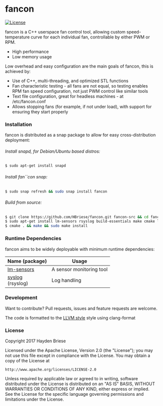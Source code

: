 # fancon

[![License](http://img.shields.io/badge/license-APACHE2-blue.svg)]()

fancon is a C++ userspace fan control tool, allowing custom speed-temperature curve for each individual fan, controllable by either PWM or RPM.

  - High performance
  - Low memory usage

Low overhead and easy configuration are the main goals of fancon, this is achieved by:
  - Use of C++, multi-threading, and optimized STL functions
  - Fan characteristic testing - all fans are not equal, so testing enables RPM fan speed configuration, not just PWM control like similar tools
  - Text file configuration, great for headless machines - at /etc/fancon.conf
  - Allows stopping fans (for example, if not under load), with support for ensuring they start properly


### Installation

fancon is distributed as a snap package to allow for easy cross-distribution deployment:

###### Install snapd, for Debian/Ubuntu based distros:
```sh
$ sudo apt-get install snapd
```
###### Install fan``con snap:
```sh
$ sudo snap refresh && sudo snap install fancon
```

###### Build from source:

```sh
$ git clone https://github.com/HBriese/fancon.git fancon-src && cd fancon-src
$ sudo apt-get install lm-sensors rsyslog build-essentials make cmake libsensors4-dev libboost-filesystem-dev libexplain-dev
$ cmake . && make && sudo make install
```


### Runtime Dependencies

fancon aims to be widely deployable with minimum runtime dependencies:

| Name (package) | Usage |
| -------------- | ----- |
| [lm-sensors] | A sensor monitoring tool|
| [syslog] <br> (rsyslog) | Log handling |


### Development

Want to contribute? Pull requests, issues and feature requests are welcome.

The code is formatted to the [LLVM style](http://clang.llvm.org/docs/ClangFormatStyleOptions.html) style using clang-format


### License

Copyright 2017 Hayden Briese

Licensed under the Apache License, Version 2.0 (the "License");
you may not use this file except in compliance with the License.
You may obtain a copy of the License at

    http://www.apache.org/licenses/LICENSE-2.0

Unless required by applicable law or agreed to in writing, software
distributed under the License is distributed on an "AS IS" BASIS,
WITHOUT WARRANTIES OR CONDITIONS OF ANY KIND, either express or implied.
See the License for the specific language governing permissions and
limitations under the License.


   [dill]: <https://github.com/joemccann/dillinger>
   [git-repo-url]: <https://github.com/joemccann/dillinger.git>
   [john gruber]: <http://daringfireball.net>
   [df1]: <http://daringfireball.net/projects/markdown/>
   [markdown-it]: <https://github.com/markdown-it/markdown-it>
   [Ace Editor]: <http://ace.ajax.org>
   
   [lm-sensors]: <https://wiki.archlinux.org/index.php/lm_sensors>
   [syslog]: http://www.rsyslog.com/
   [CMake]: https://cmake.org/
   [Boost-filesystem]: <http://www.boost.org/doc/libs/1_62_0/libs/filesystem/doc/index.htm>
   [pthread]: <https://www.gnu.org/software/hurd/libpthread.html>
   [libexplain]: <http://libexplain.sourceforge.net/>
   [express]: <http://expressjs.com>
   [AngularJS]: <http://angularjs.org>
   [Gulp]: <http://gulpjs.com>

   [PlDb]: <https://github.com/joemccann/dillinger/tree/master/plugins/dropbox/README.md>
   [PlGh]: <https://github.com/joemccann/dillinger/tree/master/plugins/github/README.md>
   [PlGd]: <https://github.com/joemccann/dillinger/tree/master/plugins/googledrive/README.md>
   [PlOd]: <https://github.com/joemccann/dillinger/tree/master/plugins/onedrive/README.md>
   [PlMe]: <https://github.com/joemccann/dillinger/tree/master/plugins/medium/README.md>
   [PlGa]: <https://github.com/RahulHP/dillinger/blob/master/plugins/googleanalytics/README.md>